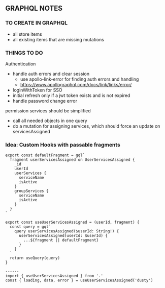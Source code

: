 ## GRAPHQL NOTES

### TO CREATE IN GRAPHQL

- all store items
- all existing items that are missing mutations

### THINGS TO DO

Authentication

- handle auth errors and clear session
  - use apollo-link-error for finding auth errors and handling
  - https://www.apollographql.com/docs/link/links/error/
- loginWithToken for SSO
- initial refresh only if a jwt token exists and is not expired
- handle password change error

permission services should be simplified

- call all needed objects in one query
- do a mutation for assigning services, which should force an update on servicesAssigned

### Idea: Custom Hooks with passable fragments

```
export const defaultFragment = gql`
  fragment userServicesAssigned on UserServicesAssigned {
    _id
    userId
    userServices {
      serviceName
      isActive
    }
    groupServices {
      serviceName
      isActive
    }
  }
`

export const useUserServicesAssigned = (userId, fragment) {
  const query = gql`
    query userServicesAssigned($userId: String!) {
      userServicesAssigned(userId: $userId) {
        ...${fragment || defaultFragment}
      }
    }
  `
  return useQuery(query)
}

------
import { useUserServicesAssigned } from '.'
const { loading, data, error } = useUserServicesAssigned('dusty')
```
